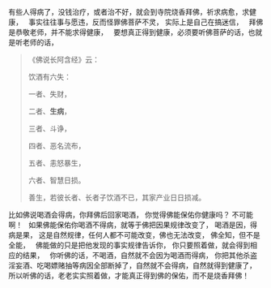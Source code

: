 有些人得病了，没钱治疗，或者治不好，就会到寺院烧香拜佛，祈求病愈，求健康，
&nbsp;
事实往往事与愿违，反而怪罪佛菩萨不灵，
实际上是自己在搞迷信，
&nbsp;
拜佛是恭敬老师，并不能求得健康，
&nbsp;
要想真正得到健康，必须要听佛菩萨的话，也就是听老师的话，

> 《佛说长阿含经》云： 
> 
> 饮酒有六失： 
> 
> 一者、失财，
> 
>  二者、**生病**， 
> 
> 三者、斗诤， 
> 
> 四者、恶名流布， 
> 
> 五者、恚怒暴生， 
> 
> 六者、智慧日损。 
> 
> 善生，若彼长者、长者子饮酒不已，其家产业日日损减。

比如佛说喝酒会得病，你拜佛后回家喝酒，
你觉得佛能保佑你健康吗？
不可能啊！
&nbsp;
如果佛能保佑你喝酒不得病，就等于佛把因果规律改变了，
喝酒是因，得病是果，
这是自然规律，任何人都不可能改变，佛也无法改变，
佛全知，但不是全能，
&nbsp;
佛能做的只是把他发现的事实规律告诉你，
你只要照着做，就会得到相应的结果，
&nbsp;
你听佛的话，不喝酒，自然就不会因为喝酒而得病，
你把其他杀盗淫妄酒、吃喝嫖赌抽等病因全部断掉了，自然就不会得病，自然就得到健康了，
&nbsp;
所以听佛的话，老老实实照着做，才能真正得到佛的保佑，而不是烧香拜佛！

